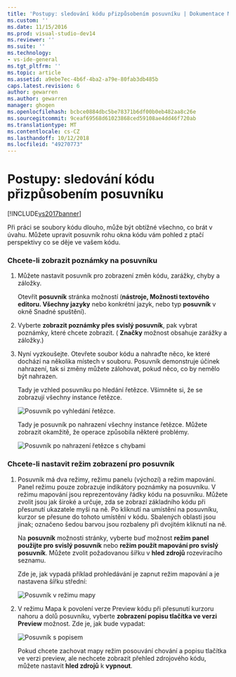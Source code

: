 ```yaml
---
title: 'Postupy: sledování kódu přizpůsobením posuvníku | Dokumentace Microsoftu'
ms.custom: ''
ms.date: 11/15/2016
ms.prod: visual-studio-dev14
ms.reviewer: ''
ms.suite: ''
ms.technology:
- vs-ide-general
ms.tgt_pltfrm: ''
ms.topic: article
ms.assetid: a9ebe7ec-4b6f-4ba2-a79e-80fab3db485b
caps.latest.revision: 6
author: gewarren
ms.author: gewarren
manager: ghogen
ms.openlocfilehash: bcbce0884dbc5be78371b6df00b0eb482aa8c26e
ms.sourcegitcommit: 9ceaf69568d61023868ced59108ae4dd46f720ab
ms.translationtype: MT
ms.contentlocale: cs-CZ
ms.lasthandoff: 10/12/2018
ms.locfileid: "49270773"
---
```

# <a name="how-to-track-your-code-by-customizing-the-scrollbar"></a>Postupy: sledování kódu přizpůsobením posuvníku
[!INCLUDE[vs2017banner](../includes/vs2017banner.md)]

Při práci se soubory kódu dlouho, může být obtížné všechno, co brát v úvahu. Můžete upravit posuvník rohu okna kódu vám pohled z ptačí perspektivy co se děje ve vašem kódu.  
  
### <a name="to-show-annotations-on-the-scroll-bar"></a>Chcete-li zobrazit poznámky na posuvníku  
  
1.  Můžete nastavit posuvník pro zobrazení změn kódu, zarážky, chyby a záložky.  
  
     Otevřít **posuvník** stránka možností (**nástroje, Možnosti textového editoru. Všechny jazyky** nebo konkrétní jazyk, nebo typ **posuvník** v okně Snadné spuštění).  
  
2.  Vyberte **zobrazit poznámky přes svislý posuvník**, pak vybrat poznámky, které chcete zobrazit. ( **Značky** možnost obsahuje zarážky a záložky.)  
  
3.  Nyní vyzkoušejte. Otevřete soubor kódu a nahraďte něco, ke které dochází na několika místech v souboru. Posuvník demonstruje účinek nahrazení, tak si změny můžete zálohovat, pokud něco, co by nemělo být nahrazen.  
  
     Tady je vzhled posuvníku po hledání řetězce. Všimněte si, že se zobrazují všechny instance řetězce.  
  
     ![Posuvník po vyhledání řetězce. ](../ide/media/enhancedscrollbarsearch.png "EnhancedScrollbarSearch")  
  
     Tady je posuvník po nahrazení všechny instance řetězce. Můžete zobrazit okamžitě, že operace způsobila některé problémy.  
  
     ![Posuvník po nahrazení řetězce s chybami](../ide/media/enhancedscrollbarreplace.png "EnhancedScrollbarReplace")  
  
### <a name="to-set-the-display-mode-for-the-scroll-bar"></a>Chcete-li nastavit režim zobrazení pro posuvník  
  
1.  Posuvník má dva režimy, režimu panelu (výchozí) a režim mapování. Panel režimu pouze zobrazuje indikátory poznámky na posuvníku. V režimu mapování jsou reprezentovány řádky kódu na posuvníku. Můžete zvolit jsou jak široké a určuje, zda se zobrazí základního kódu při přesunutí ukazatele myši na ně. Po kliknutí na umístění na posuvníku, kurzor se přesune do tohoto umístění v kódu. Sbalených oblasti jsou jinak; označeno šedou barvou jsou rozbaleny při dvojitém kliknutí na ně.  
  
     Na **posuvník** možnosti stránky, vyberte buď možnost **režim panel použijte pro svislý posuvník** nebo **režim použít mapování pro svislý posuvník**. Můžete zvolit požadovanou šířku v **hled zdrojů** rozevíracího seznamu.  
  
     Zde je, jak vypadá příklad prohledávání je zapnut režim mapování a je nastavena šířku střední:  
  
     ![Posuvník v režimu mapy](../ide/media/enhancedscrollbar.png "EnhancedScrollbar")  
  
2.  V režimu Mapa k povolení verze Preview kódu při přesunutí kurzoru nahoru a dolů posuvníku, vyberte **zobrazení popisu tlačítka ve verzi Preview** možnost. Zde je, jak bude vypadat:  
  
     ![Posuvník s popisem](../ide/media/enhancedscrollbarsearchtooltip.png "EnhancedScrollbarSearchTooltip")  
  
     Pokud chcete zachovat mapy režim posouvání chování a popisu tlačítka ve verzi preview, ale nechcete zobrazit přehled zdrojového kódu, můžete nastavit **hled zdrojů** k **vypnout**.

